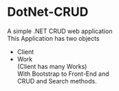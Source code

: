# DotNet-CRUD
A simple .NET CRUD web application  
This Application has two objects
- Client 
- Work    
(Client has many Works)   
With Bootstrap to Front-End and  
CRUD and Search methods.
